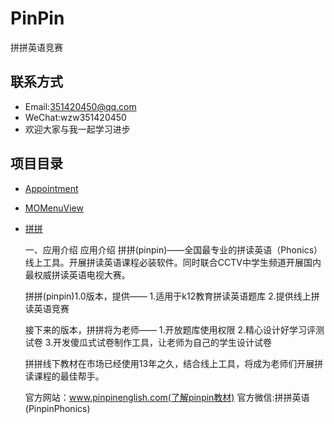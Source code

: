 # PinPin
拼拼英语竞赛

## 联系方式 
* Email:351420450@qq.com
* WeChat:wzw351420450 
* 欢迎大家与我一起学习进步

## 项目目录
* [Appointment](https://github.com/MoPellet/Appointment)
* [MOMenuView](https://github.com/MoPellet/MOMenuView)
* [拼拼](https://github.com/MoPellet/PinPin)

    一、应用介绍
    应用介绍
    拼拼(pinpin)——全国最专业的拼读英语（Phonics）线上工具。开展拼读英语课程必装软件。同时联合CCTV中学生频道开展国内最权威拼读英语电视大赛。

    拼拼(pinpin)1.0版本，提供——
    1.适用于k12教育拼读英语题库
    2.提供线上拼读英语竞赛

    接下来的版本，拼拼将为老师——
    1.开放题库使用权限
    2.精心设计好学习评测试卷
    3.开发傻瓜式试卷制作工具，让老师为自己的学生设计试卷

    拼拼线下教材在市场已经使用13年之久，结合线上工具，将成为老师们开展拼读课程的最佳帮手。

    官方网站：www.pinpinenglish.com(了解pinpin教材)
    官方微信:拼拼英语(PinpinPhonics)




